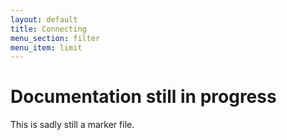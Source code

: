 ```yaml
---
layout: default
title: Connecting
menu_section: filter
menu_item: limit
---
```



# Documentation still in progress

This is sadly still a marker file.

